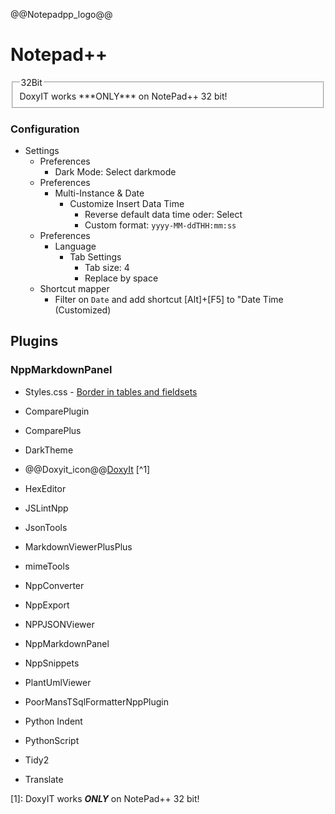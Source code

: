 @@Notepadpp_logo@@

# Notepad++

<fieldset>
<legend>32Bit</legend>
DoxyIT works ***ONLY*** on NotePad++ 32 bit!
</fieldset>

### Configuration


- Settings
	- Preferences
		- Dark Mode: Select darkmode
	- Preferences
		- Multi-Instance & Date
			- Customize Insert Data Time
				- Reverse default data time oder: Select
				- Custom format: `yyyy-MM-ddTHH:mm:ss`
    - Preferences
        - Language
            - Tab Settings
                - Tab size: 4
                - Replace by space
    - Shortcut mapper
        - Filter on `Date` and add shortcut [Alt]+[F5] to "Date Time (Customized)

## Plugins
### NppMarkdownPanel

- Styles.css - [Border in tables and fieldsets](NppMarkdownPanel.html)

- ComparePlugin
- ComparePlus
- DarkTheme
- @@Doxyit_icon@@[DoxyIt](Doxyit) [^1]
- HexEditor
- JSLintNpp
- JsonTools
- MarkdownViewerPlusPlus
- mimeTools
- NppConverter
- NppExport
- NPPJSONViewer
- NppMarkdownPanel
- NppSnippets
- PlantUmlViewer
- PoorMansTSqlFormatterNppPlugin
- Python Indent
- PythonScript
- Tidy2
- Translate

[1]: DoxyIT works ***ONLY*** on NotePad++ 32 bit!
